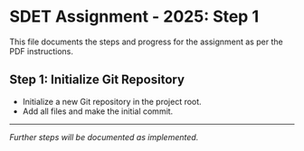 # SDET Assignment - 2025: Step 1

This file documents the steps and progress for the assignment as per the PDF instructions.

## Step 1: Initialize Git Repository

- Initialize a new Git repository in the project root.
- Add all files and make the initial commit.

---

*Further steps will be documented as implemented.*

